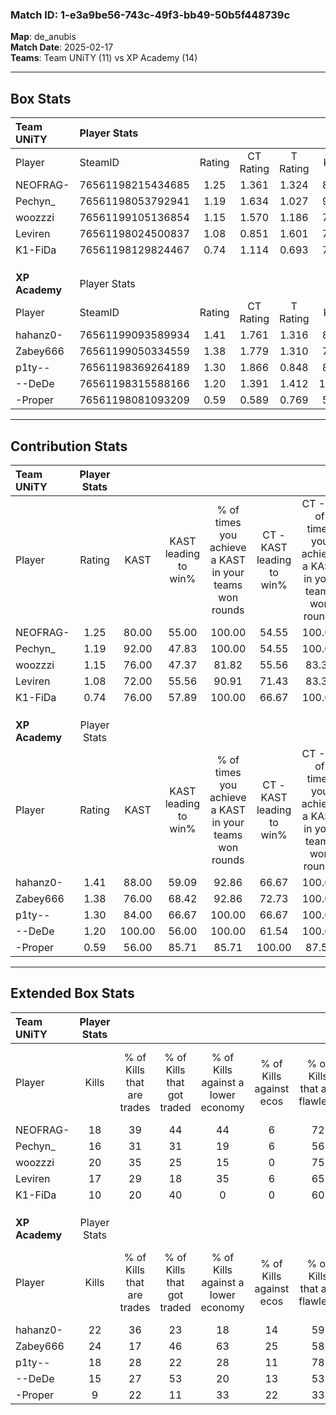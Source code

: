 ### Match ID: 1-e3a9be56-743c-49f3-bb49-50b5f448739c  
**Map**: de_anubis  
**Match Date**: 2025-02-17  
**Teams**: Team UNiTY (11) vs XP Academy (14)  

---  

## Box Stats  

| **Team UNiTY** | Player Stats      |        |           |          |        |       |       |         |        |      |     |
| :- | :- | :-: | :-: | :-: | :-: | :-: | :-: | :-: | :-: | :-: | :-: |
| Player         | SteamID           | Rating | CT Rating | T Rating |  KAST  |  ADR  | Kills | Assists | Deaths | K/D  | HS% |
| NEOFRAG-       | 76561198215434685 |  1.25  |   1.361   |  1.324   | 80.00  | 91.1  |  18   |    8    |   16   | 1.13 | 50  |
| Pechyn_        | 76561198053792941 |  1.19  |   1.634   |  1.027   | 92.00  | 68.6  |  16   |    6    |   16   | 1.00 | 50  |
| woozzzi        | 76561199105136854 |  1.15  |   1.570   |  1.186   | 76.00  | 78.7  |  20   |    4    |   20   | 1.00 | 30  |
| Leviren        | 76561198024500837 |  1.08  |   0.851   |  1.601   | 72.00  | 79.9  |  17   |    8    |   18   | 0.94 | 41  |
| K1-FiDa        | 76561198129824467 |  0.74  |   1.114   |  0.693   | 76.00  | 47.3  |  10   |    3    |   18   | 0.56 | 50  |
|                |                   |        |           |          |        |       |       |         |        |      |     |
|                |                   |        |           |          |        |       |       |         |        |      |     |
|                |                   |        |           |          |        |       |       |         |        |      |     |
| **XP Academy** | Player Stats      |        |           |          |        |       |       |         |        |      |     |
| Player         | SteamID           | Rating | CT Rating | T Rating |  KAST  |  ADR  | Kills | Assists | Deaths | K/D  | HS% |
| hahanz0-       | 76561199093589934 |  1.41  |   1.761   |  1.316   | 88.00  | 81.7  |  22   |    2    |   15   | 1.47 | 59  |
| Zabey666       | 76561199050334559 |  1.38  |   1.779   |  1.310   | 76.00  | 102.7 |  24   |    7    |   20   | 1.20 | 45  |
| p1ty--         | 76561198369264189 |  1.30  |   1.866   |  0.848   | 84.00  | 74.5  |  18   |    4    |   12   | 1.50 | 27  |
| --DeDe         | 76561198315588166 |  1.20  |   1.391   |  1.412   | 100.00 | 75.2  |  15   |    9    |   18   | 0.83 | 60  |
| -Proper        | 76561198081093209 |  0.59  |   0.589   |  0.769   | 56.00  | 40.5  |   9   |    4    |   16   | 0.56 | 66  |
---  

## Contribution Stats  

| **Team UNiTY** | Player Stats |        |                      |                                                        |                           |                                                             |                          |                                                            |
| :- | :-: | :-: | :-: | :-: | :-: | :-: | :-: | :-: |
| Player         |    Rating    |  KAST  | KAST leading to win% | % of times you achieve a KAST in your teams won rounds | CT - KAST leading to win% | CT - % of times you achieve a KAST in your teams won rounds | T - KAST leading to win% | T - % of times you achieve a KAST in your teams won rounds |
| NEOFRAG-       |     1.25     | 80.00  |        55.00         |                         100.00                         |           54.55           |                           100.00                            |          55.56           |                           100.00                           |
| Pechyn_        |     1.19     | 92.00  |        47.83         |                         100.00                         |           54.55           |                           100.00                            |          41.67           |                           100.00                           |
| woozzzi        |     1.15     | 76.00  |        47.37         |                         81.82                          |           55.56           |                            83.33                            |          40.00           |                           80.00                            |
| Leviren        |     1.08     | 72.00  |        55.56         |                         90.91                          |           71.43           |                            83.33                            |          45.45           |                           100.00                           |
| K1-FiDa        |     0.74     | 76.00  |        57.89         |                         100.00                         |           66.67           |                           100.00                            |          50.00           |                           100.00                           |
|                |              |        |                      |                                                        |                           |                                                             |                          |                                                            |
|                |              |        |                      |                                                        |                           |                                                             |                          |                                                            |
|                |              |        |                      |                                                        |                           |                                                             |                          |                                                            |
| **XP Academy** | Player Stats |        |                      |                                                        |                           |                                                             |                          |                                                            |
| Player         |    Rating    |  KAST  | KAST leading to win% | % of times you achieve a KAST in your teams won rounds | CT - KAST leading to win% | CT - % of times you achieve a KAST in your teams won rounds | T - KAST leading to win% | T - % of times you achieve a KAST in your teams won rounds |
| hahanz0-       |     1.41     | 88.00  |        59.09         |                         92.86                          |           66.67           |                           100.00                            |          50.00           |                           83.33                            |
| Zabey666       |     1.38     | 76.00  |        68.42         |                         92.86                          |           72.73           |                           100.00                            |          62.50           |                           83.33                            |
| p1ty--         |     1.30     | 84.00  |        66.67         |                         100.00                         |           66.67           |                           100.00                            |          66.67           |                           100.00                           |
| --DeDe         |     1.20     | 100.00 |        56.00         |                         100.00                         |           61.54           |                           100.00                            |          50.00           |                           100.00                           |
| -Proper        |     0.59     | 56.00  |        85.71         |                         85.71                          |          100.00           |                            87.50                            |          71.43           |                           83.33                            |
---  

## Extended Box Stats  

| **Team UNiTY** | Player Stats |                            |                            |                                    |                         |                              |                                 |        |                             |                                     |                          |                               |                            |
| :- | :-: | :-: | :-: | :-: | :-: | :-: | :-: | :-: | :-: | :-: | :-: | :-: | :-: |
| Player         |    Kills     | % of Kills that are trades | % of Kills that got traded | % of Kills against a lower economy | % of Kills against ecos | % of Kills that are flawless | % of Kills that are close duels | Deaths | % of Deaths that get traded | % of Deaths against a lower economy | % of Deaths against ecos | % of Deaths that are flawless | % of Deaths that are close |
| NEOFRAG-       |      18      |             39             |             44             |                 44                 |            6            |              72              |               11                |   16   |             19              |                 25                  |            6             |              56               |             19             |
| Pechyn_        |      16      |             31             |             31             |                 19                 |            6            |              56              |                0                |   16   |             31              |                  6                  |            0             |              63               |             6              |
| woozzzi        |      20      |             35             |             25             |                 15                 |            0            |              75              |               10                |   20   |             45              |                 10                  |            5             |              75               |             5              |
| Leviren        |      17      |             29             |             18             |                 35                 |            6            |              65              |                0                |   18   |             33              |                 11                  |            6             |              44               |             6              |
| K1-FiDa        |      10      |             20             |             40             |                 0                  |            0            |              60              |                0                |   18   |             33              |                 11                  |            0             |              50               |             6              |
|                |              |                            |                            |                                    |                         |                              |                                 |        |                             |                                     |                          |                               |                            |
|                |              |                            |                            |                                    |                         |                              |                                 |        |                             |                                     |                          |                               |                            |
|                |              |                            |                            |                                    |                         |                              |                                 |        |                             |                                     |                          |                               |                            |
| **XP Academy** | Player Stats |                            |                            |                                    |                         |                              |                                 |        |                             |                                     |                          |                               |                            |
| Player         |    Kills     | % of Kills that are trades | % of Kills that got traded | % of Kills against a lower economy | % of Kills against ecos | % of Kills that are flawless | % of Kills that are close duels | Deaths | % of Deaths that get traded | % of Deaths against a lower economy | % of Deaths against ecos | % of Deaths that are flawless | % of Deaths that are close |
| hahanz0-       |      22      |             36             |             23             |                 18                 |           14            |              59              |                9                |   15   |             33              |                 20                  |            7             |              80               |             0              |
| Zabey666       |      24      |             17             |             46             |                 63                 |           25            |              58              |                4                |   20   |             35              |                 20                  |            10            |              60               |             10             |
| p1ty--         |      18      |             28             |             22             |                 28                 |           11            |              78              |               11                |   12   |             17              |                 25                  |            8             |              75               |             0              |
| --DeDe         |      15      |             27             |             53             |                 20                 |           13            |              53              |                7                |   18   |             44              |                 22                  |            11            |              67               |             6              |
| -Proper        |      9       |             22             |             11             |                 33                 |           22            |              33              |               11                |   16   |             19              |                 13                  |            0             |              63               |             6              |
